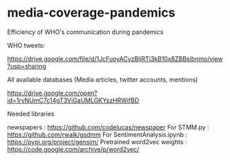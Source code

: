 # media-coverage-pandemics
Efficiency of WHO's communication during pandemics



WHO tweets:

https://drive.google.com/file/d/1JcFuoyACvzBljRTi3kB10x8ZBBsibnmo/view?usp=sharing

All available databases (Media articles, twitter accounts, mentions)

https://drive.google.com/open?id=1rvNUmC7c14gT3ViGaUMLGKYszHRWifBD

Needed libraries

newspapers : https://github.com/codelucas/newspaper
For STMM.py : https://github.com/rwalk/gsdmm
For SentimentAnalysis.ipynb : https://pypi.org/project/gensim/ 
Pretrained word2vec weights : https://code.google.com/archive/p/word2vec/
